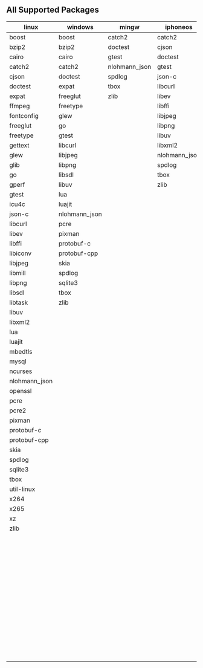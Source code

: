 ## All Supported Packages

|linux|windows|mingw|iphoneos|macosx|android|
|-----|-------|-----|--------|------|-------|
|boost|boost|catch2|catch2|autoconf|catch2||
|bzip2|bzip2|doctest|cjson|automake|cjson||
|cairo|cairo|gtest|doctest|boost|doctest||
|catch2|catch2|nlohmann_json|gtest|bzip2|gtest||
|cjson|doctest|spdlog|json-c|cairo|json-c||
|doctest|expat|tbox|libcurl|catch2|libjpeg||
|expat|freeglut|zlib|libev|cjson|libpng||
|ffmpeg|freetype||libffi|cmake|libuv||
|fontconfig|glew||libjpeg|doctest|libxml2||
|freeglut|go||libpng|expat|lua||
|freetype|gtest||libuv|ffmpeg|nlohmann_json||
|gettext|libcurl||libxml2|fontconfig|spdlog||
|glew|libjpeg||nlohmann_json|freetype|tbox||
|glib|libpng||spdlog|gettext|zlib||
|go|libsdl||tbox|glew|||
|gperf|libuv||zlib|glib|||
|gtest|lua|||go|||
|icu4c|luajit|||gperf|||
|json-c|nlohmann_json|||gtest|||
|libcurl|pcre|||icu4c|||
|libev|pixman|||json-c|||
|libffi|protobuf-c|||libcurl|||
|libiconv|protobuf-cpp|||libev|||
|libjpeg|skia|||libffi|||
|libmill|spdlog|||libiconv|||
|libpng|sqlite3|||libjpeg|||
|libsdl|tbox|||libmill|||
|libtask|zlib|||libpng|||
|libuv||||libsdl|||
|libxml2||||libtask|||
|lua||||libtool|||
|luajit||||libuv|||
|mbedtls||||libxml2|||
|mysql||||lua|||
|ncurses||||luajit|||
|nlohmann_json||||make|||
|openssl||||mbedtls|||
|pcre||||meson|||
|pcre2||||mysql|||
|pixman||||nasm|||
|protobuf-c||||ncurses|||
|protobuf-cpp||||ninja|||
|skia||||nlohmann_json|||
|spdlog||||openssl|||
|sqlite3||||patch|||
|tbox||||pcre|||
|util-linux||||pcre2|||
|x264||||pixman|||
|x265||||pkg-config|||
|xz||||protobuf-c|||
|zlib||||protobuf-cpp|||
|||||protoc|||
|||||python|||
|||||python2|||
|||||skia|||
|||||spdlog|||
|||||sqlite3|||
|||||tbox|||
|||||util-linux|||
|||||x264|||
|||||x265|||
|||||xz|||
|||||yasm|||
|||||zlib|||
